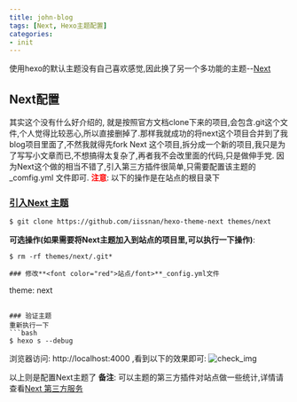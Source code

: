 ```yaml
---
title: john-blog
tags: [Next, Hexo主题配置]
categories:
- init
---
```

使用hexo的默认主题没有自己喜欢感觉,因此换了另一个多功能的主题--[Next](https://github.com/iissnan/hexo-theme-next)

## Next配置
其实这个没有什么好介绍的, 就是按照官方文档clone下来的项目,会包含.git这个文件,个人觉得比较恶心,所以直接删掉了.那样我就成功的将next这个项目合并到了我blog项目里面了,不然我就得先fork Next 这个项目,拆分成一个新的项目,我只是为了写写小文章而已,不想搞得太复杂了,再者我不会改里面的代码,只是做伸手党.
因为Next这个做的相当不错了,引入第三方插件很简单,只需要配置该主题的_comfig.yml 文件即可.
**<font color="red">注意</font>**: 以下的操作是在站点的根目录下

### [引入Next 主题](http://theme-next.iissnan.com/getting-started.html)
```bash
$ git clone https://github.com/iissnan/hexo-theme-next themes/next
```
**可选操作(如果需要将Next主题加入到站点的项目里,可以执行一下操作)**:
```
$ rm -rf themes/next/.git*

### 修改**<font color="red">站点/font>**_config.yml文件
```
theme: next
```

### 验证主题
重新执行一下
```bash
$ hexo s --debug
```
浏览器访问: http://localhost:4000 ,看到以下的效果即可:
![check_img](http://theme-next.iissnan.com/uploads/five-minutes-setup/validation-default-scheme-mac.png)

以上则是配置Next主题了
**备注**:
可以主题的第三方插件对站点做一些统计,详情请查看[Next 第三方服务](http://theme-next.iissnan.com/third-party-services.html)


